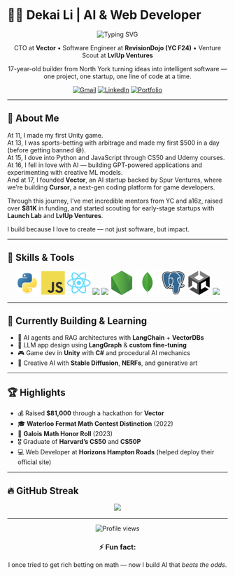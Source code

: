 # 👨‍💻 Dekai Li | AI & Web Developer

<div align="center">
  <img src="https://readme-typing-svg.demolab.com?font=Fira+Code&weight=600&size=28&duration=3000&pause=1000&color=0EA5E9&center=true&vCenter=true&random=false&width=435&lines=AI+Engineer;Full-Stack+Developer;Startup+Founder;Innovation+Explorer" alt="Typing SVG" />
</div>

<p align="center">
  CTO at <strong>Vector</strong> • Software Engineer at <strong>RevisionDojo (YC F24)</strong> • Venture Scout at <strong>LvlUp Ventures</strong>
</p>

<p align="center">17-year-old builder from North York turning ideas into intelligent software — one project, one startup, one line of code at a time.</p>

<div align="center">
  
[![Gmail](https://img.shields.io/badge/Email-D14836?style=for-the-badge&logo=gmail&logoColor=white)](mailto:lidekai2008@gmail.com)
[![LinkedIn](https://img.shields.io/badge/LinkedIn-0077B5?style=for-the-badge&logo=linkedin&logoColor=white)](https://www.linkedin.com/in/li-dekai-8287332a6/)
[![Portfolio](https://img.shields.io/badge/Portfolio-000?style=for-the-badge&logo=vercel&logoColor=white)](https://dekai.tryvector.tech/)
  
</div>

---

## 🚀 About Me

At 11, I made my first Unity game.  
At 13, I was sports-betting with arbitrage and made my first $500 in a day (before getting banned 😅).  
At 15, I dove into Python and JavaScript through CS50 and Udemy courses.  
At 16, I fell in love with AI — building GPT-powered applications and experimenting with creative ML models.  
And at 17, I founded **Vector**, an AI startup backed by Spur Ventures, where we’re building **Cursor**, a next-gen coding platform for game developers.

Through this journey, I’ve met incredible mentors from YC and a16z, raised over **$81K** in funding, and started scouting for early-stage startups with **Launch Lab** and **LvlUp Ventures**.

I build because I love to create — not just software, but impact.

---

## 🧠 Skills & Tools

<div align="center">
  <img src="https://raw.githubusercontent.com/devicons/devicon/master/icons/python/python-original.svg" width="55" />
  <img src="https://raw.githubusercontent.com/devicons/devicon/master/icons/javascript/javascript-original.svg" width="55" />
  <img src="https://raw.githubusercontent.com/devicons/devicon/master/icons/react/react-original.svg" width="55" />
  <img src="https://cdn.worldvectorlogo.com/logos/next-js.svg" width="55" />
  <img src="https://www.vectorlogo.zone/logos/pytorch/pytorch-icon.svg" width="55" />
  <img src="https://raw.githubusercontent.com/devicons/devicon/master/icons/nodejs/nodejs-original.svg" width="55" />
  <img src="https://raw.githubusercontent.com/devicons/devicon/master/icons/mongodb/mongodb-original.svg" width="55" />
  <img src="https://raw.githubusercontent.com/devicons/devicon/master/icons/postgresql/postgresql-original.svg" width="55" />
  <img src="https://raw.githubusercontent.com/devicons/devicon/master/icons/unity/unity-original.svg" width="55" />
  <img src="https://www.vectorlogo.zone/logos/microsoft_azure/microsoft_azure-icon.svg" width="55" />
</div>

---

## 🌱 Currently Building & Learning

- 🧩 AI agents and RAG architectures with **LangChain** + **VectorDBs**  
- 🧠 LLM app design using **LangGraph** & **custom fine-tuning**  
- 🎮 Game dev in **Unity** with **C#** and procedural AI mechanics  
- 🌌 Creative AI with **Stable Diffusion**, **NERFs**, and generative art  

---

## 🏆 Highlights

- 💰 Raised **$81,000** through a hackathon for **Vector**
- 🎓 **Waterloo Fermat Math Contest Distinction** (2022)  
- 🏅 **Galois Math Honor Roll** (2023)  
- 🎖️ Graduate of **Harvard’s CS50** and **CS50P**  
- 💻 Web Developer at **Horizons Hampton Roads** (helped deploy their official site)

---

## 🔥 GitHub Streak

<div align="center">
  <img src="https://github-readme-streak-stats.herokuapp.com/?user=improdead&theme=radical" />
</div>

---

<div align="center">
  <img src="https://komarev.com/ghpvc/?username=improdead&style=flat-square&color=blueviolet" alt="Profile views" />
</div>

<div align="center">
  
### ⚡ Fun fact:  
I once tried to get rich betting on math — now I build AI that *beats the odds*.

</div>
